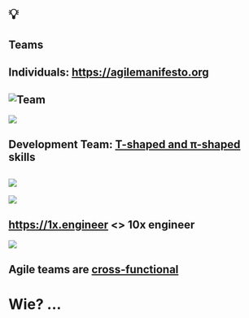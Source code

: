 # 💡

## Teams

Individuals: https://agilemanifesto.org
--
![Team](https://scaledagileframework.com/wp-content/uploads/2022/10/SAFe_Team_Kanban_F03-1.svg)
--
![](https://synapsenstau.de/wp-content/uploads/2021/11/T-Shape-Skill-Modell.jpg)

Development Team: [T-shaped and π-shaped](https://en.wikipedia.org/wiki/T-shaped_skills) skills
--
![](https://www.collidu.com/media/catalog/product/img/1/f/1f50f47af0a6c95aa0552337830c675b3c1a42a588a3b60eee118c0c3f164efd/t-shaped-skills-slide1.png)
--
![](https://certibanks.com/images/I-T-PI-Comb-Shaped.jpg)

https://1x.engineer <> 10x engineer
--
![](https://scaledagileframework.com/wp-content/uploads/2022/10/Agile_Release_Train_F05-3.svg)

Agile teams are [cross-functional](https://scaledagileframework.com/agile-teams/)
--

# Wie? ...